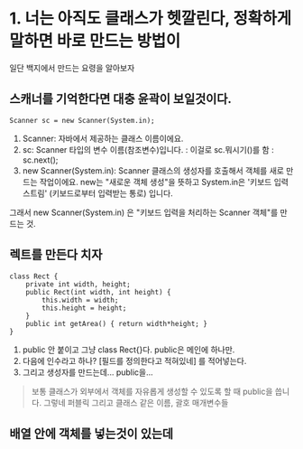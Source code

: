 # 1. 너는 아직도 클래스가 헷깔린다, 정확하게 말하면 바로 만드는 방법이
일단 백지에서 만드는 요령을 알아보자

## 스캐너를 기억한다면 대충 윤곽이 보일것이다.
```
Scanner sc = new Scanner(System.in);
```
1. Scanner: 자바에서 제공하는 클래스 이름이에요.
2. sc: Scanner 타입의 변수 이름(참조변수)입니다. : 이걸로 sc.뭐시기()를 함 : sc.next();
3. new Scanner(System.in): Scanner 클래스의 생성자를 호출해서 객체를 새로 만드는 작업이에요.
new는 "새로운 객체 생성"을 뜻하고 System.in은 '키보드 입력 스트림' (키보드로부터 입력받는 통로) 입니다.

그래서 new Scanner(System.in) 은 "키보드 입력을 처리하는 Scanner 객체"를 만드는 것.

## 렉트를 만든다 치자 
```
class Rect {
	private int width, height;
	public Rect(int width, int height) {
		this.width = width;
		this.height = height;
	}
	public int getArea() { return width*height; }
}

```
1. public 안 붙이고 그냥 class Rect{}다. public은 메인에 하나만.
2. 다음에 인수라고 하나? [필드를 정의한다고 적혀있네] 를 적어넣는다.
3. 그리고 생성자를 만드는데... public을...
>보통 클래스가 외부에서 객체를 자유롭게 생성할 수 있도록 할 때 public을 씁니다.
그렇네 퍼블릭 그리고 클래스 같은 이름, 괄호 매개변수들


## 배열 안에 객체를 넣는것이 있는데
